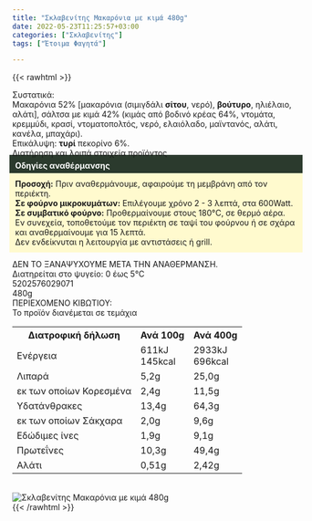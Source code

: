 ```yaml
---
title: "Σκλαβενίτης Μακαρόνια με κιμά 480g"
date: 2022-05-23T11:25:57+03:00
categories: ["Σκλαβενίτης"]
tags: ["Έτοιμα Φαγητά"]

---
```

{{< rawhtml >}}

<div class="sload542"><div class="product"><div id="sistatika">Συστατικά:</div><div class="alltext">Μακαρόνια 52% [μακαρόνια (σιμιγδάλι <b>σίτου</b>, νερό), <b>βούτυρο</b>, ηλιέλαιο, αλάτι], σάλτσα με κιμά 42% (κιμάς από βοδινό κρέας 64%, ντομάτα, κρεμμύδι, κρασί, ντοματοπολτός, νερό, ελαιόλαδο, μαϊντανός, αλάτι, κανέλα, μπαχάρι).<br>Επικάλυψη: <b>τυρί</b> πεκορίνο 6%.<br></div><div id="loipa">Διατήρηση και λοιπά στοιχεία προϊόντος</div><div class="alltext"><div style="background:#2b3a2d;padding:10px;margin:-5px;color:#fff"><b>Οδηγίες αναθέρμανσης</b></div><div style="background:#ffface;padding:10px;margin:-5px"><b>Προσοχή:</b> Πριν αναθερμάνουμε, αφαιρούμε τη μεμβράνη από τον περιέκτη.<br><b>Σε φούρνο μικροκυμάτων:</b> Επιλέγουμε χρόνο 2 - 3 λεπτά, στα 600Watt.<br><b>Σε συμβατικό φούρνο:</b> Προθερμαίνουμε στους 180°C, σε θερμό αέρα. Εν συνεχεία, τοποθετούμε τον περιέκτη σε ταψί του φούρνου ή σε σχάρα και αναθερμαίνουμε για 15 λεπτά.<br>Δεν ενδείκνυται η λειτουργία με αντιστάσεις ή grill.</div><br>ΔΕΝ ΤΟ ΞΑΝΑΨΥΧΟΥΜΕ ΜΕΤΑ ΤΗΝ ΑΝΑΘΕΡΜΑΝΣΗ.<br>Διατηρείται στο ψυγείο: 0 έως 5°C<br></div><div id="barcode"><div id="barimage1"></div><span id="bartext">5202576029071</span></div><div id="varos"><div id="varosimage1"></div><span id="varostext">480g</span></div><div id="kivotio">ΠΕΡΙΕΧΟΜΕΝΟ ΚΙΒΩΤΙΟΥ:<br>Το προϊόν διανέμεται σε τεμάχια</div><div class="tabout"><table id="diatable"><tbody><tr><th>Διατροφική δήλωση</th><th>Ανά 100g</th><th>Ανά 400g</th></tr><tr><td class="texr2">Ενέργεια</td><td class="texr">611kJ<br>145kcal</td><td class="texr">2933kJ<br>696kcal</td></tr><tr><td class="texr2">Λιπαρά</td><td class="texr">5,2g</td><td class="texr">25,0g</td></tr><tr><td class="gray">εκ των οποίων Κορεσµένα</td><td class="gray2">2,4g</td><td class="gray2">11,5g</td></tr><tr><td class="texr2">Yδατάνθρακες</td><td class="texr">13,4g</td><td class="texr">64,3g</td></tr><tr><td class="gray">εκ των οποίων Σάκχαρα</td><td class="gray2">2,0g</td><td class="gray2">9,6g</td></tr><tr><td class="texr2">Eδώδιμες ίνες</td><td class="texr">1,9g</td><td class="texr">9,1g</td></tr><tr><td class="texr2">Πρωτεΐνες</td><td class="texr">10,3g</td><td class="texr">49,4g</td></tr><tr><td class="texr2">Αλάτι</td><td class="texr">0,51g</td><td class="texr">2,42g</td></tr></tbody></table></div><br><div class="pimg"><img alt="Σκλαβενίτης Μακαρόνια με κιμά 480g" title="Σκλαβενίτης Μακαρόνια με κιμά 480g" src="/media/images/sklavenitis-makaronia-me-kima-480g.jpg"></div></div></div>
{{< /rawhtml >}}


